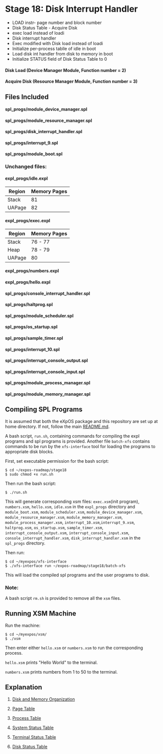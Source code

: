 # Stage 18: Disk Interrupt Handler

* LOAD instr- page number and block number
* Disk Status Table - Acquire Disk
* exec load instead of loadi
* Disk interrupt handler
* Exec modified with Disk load instead of loadi
* Initialize per-process tablle of idle in boot
* Load disk int handler from disk to memory in boot
* Initialize STATUS field of Disk Status Table to 0


#### Disk Load (Device Manager Module, Function number = 2)
#### Acquire Disk (Resource Manager Module, Function number = 3)

## Files Included

#### spl_progs/module_device_manager.spl

#### spl_progs/module_resource_manager.spl

#### spl_progs/disk_interrupt_handler.spl

#### spl_progs/interrupt_9.spl



#### spl_progs/module_boot.spl

### Unchanged files:

#### expl_progs/idle.expl

| Region | Memory Pages |
|---|---|
| Stack | 81 |
| UAPage | 82 |

#### expl_progs/exec.expl

| Region | Memory Pages |
|---|---|
| Stack | 76 - 77 |
| Heap | 78 - 79 |
| UAPage | 80 |

#### expl_progs/numbers.expl

#### expl_progs/hello.expl

#### spl_progs/console_interrupt_handler.spl

#### spl_progs/haltprog.spl

#### spl_progs/module_scheduler.spl

#### spl_progs/os_startup.spl

#### spl_progs/sample_timer.spl

#### spl_progs/interrupt_10.spl

#### spl_progs/interrupt_console_output.spl

#### spl_progs/interrupt_console_input.spl

#### spl_progs/module_process_manager.spl

#### spl_progs/module_memory_manager.spl

## Compiling SPL Programs

It is assumed that both the eXpOS package and this repository are set up at home directory. If not, follow the main [README.md](/README.md).

A bash script, `run.sh`, containing commands for compiling the expl programs and spl programs is provided. Another file `batch-xfs` contains commands to be run by the `xfs-interface` tool for loading the programs to appropriate disk blocks.

First, set executable permission for the bash script:

```
$ cd ~/expos-roadmap/stage18
$ sudo chmod +x run.sh
```

Then run the bash script:

```
$ ./run.sh
```

This will generate corresponding xsm files: `exec.xsm`(init program), `numbers.xsm`, `hello.xsm`, `idle.xsm` in the `expl_progs` directory and `module_boot.xsm`, `module_scheduler.xsm`, `module_device_manager.xsm`, `module_resource_manager.xsm`, `module_memory_manager.xsm`, `module_process_manager.xsm`, `interrupt_10.xsm`,`interrupt_9.xsm`, `haltprog.xsm`, `os_startup.xsm`, `sample_timer.xsm`, `interrupt_console_output.xsm`, `interrupt_console_input.xsm`, `console_interrupt_handler.xsm`, `disk_interrupt_handler.xsm` in the `spl_progs` directory.

Then run:

```
$ cd ~/myexpos/xfs-interface
$ ./xfs-interface run ~/expos-roadmap/stage18/batch-xfs
```

This will load the compiled spl programs and the user programs to disk.

### Note: 

A bash script `rm.sh` is provided to remove all the `xsm` files.

## Running XSM Machine

Run the machine:

```
$ cd ~/myexpos/xsm/
$ ./xsm
```

Then enter either `hello.xsm` or `numbers.xsm` to run the corresponding process.

`hello.xsm` prints "Hello World" to the terminal.

`numbers.xsm` prints numbers from 1 to 50 to the terminal.

## Explanation

1. [Disk and Memory Organization](https://exposnitc.github.io/os_implementation.html)

2. [Page Table](https://exposnitc.github.io/arch_spec-files/paging_hardware.html)

3. [Process Table](https://exposnitc.github.io/os_design-files/process_table.html)

4. [System Status Table](https://exposnitc.github.io/os_design-files/mem_ds.html#ss_table)

5. [Terminal Status Table](https://exposnitc.github.io/os_design-files/mem_ds.html#ts_table)

6. [Disk Status Table](https://exposnitc.github.io/os_design-files/mem_ds.html#ds_table)